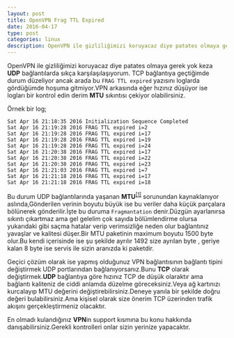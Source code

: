 ```yaml
---
layout: post
title: OpenVPN Frag TTL Expired
date: 2016-04-17
type: post
categories: linux
description: OpenVPN ile gizliliğimizi koruyacaz diye patates olmaya gerek yok keza UDP bağlantılarda
---
```


OpenVPN ile gizliliğimizi koruyacaz diye patates olmaya gerek yok keza **UDP** bağlantılarda sıkça karşılaşılaşıyorum. TCP bağlantıya geçtiğimde durum düzeliyor ancak arada bu `FRAG TTL expired` yazısını loglarda gördüğümde hoşuma gitmiyor.VPN arkasında eğer hızınız düşüyor ise logları bir kontrol edin derim **MTU** sıkıntısı çekiyor olabilirsiniz.

Örnek bir log;

```
Sat Apr 16 21:18:35 2016 Initialization Sequence Completed
Sat Apr 16 21:19:28 2016 FRAG TTL expired i=2
Sat Apr 16 21:19:28 2016 FRAG TTL expired i=17
Sat Apr 16 21:19:28 2016 FRAG TTL expired i=19
Sat Apr 16 21:19:28 2016 FRAG TTL expired i=24
Sat Apr 16 21:20:38 2016 FRAG TTL expired i=17
Sat Apr 16 21:20:38 2016 FRAG TTL expired i=22
Sat Apr 16 21:20:38 2016 FRAG TTL expired i=23
Sat Apr 16 21:21:03 2016 FRAG TTL expired i=7
Sat Apr 16 21:21:18 2016 FRAG TTL expired i=17
Sat Apr 16 21:21:18 2016 FRAG TTL expired i=18
```

Bu durum UDP bağlantılarında yaşanan **MTU**<sup>[[1]](https://en.wikipedia.org/wiki/Maximum_transmission_unit)</sup> sorunundan kaynaklanıyor aslında,Gönderilen verinin boyutu büyük ise bu veriler daha küçük parçalara bölünerek gönderilir.İşte bu duruma `Fragmantation` denir.Düzgün ayarlanırsa sıkıntı çıkartmaz ama gel gelelim çok sayıda bölümlendirme olursa yukarıdaki gibi saçma hatalar verip verimsizliğe neden olur bağlantınız yavaşlar ve kalitesi düşer.Bir MTU paketinin maximum boyutu 1500 byte olur.Bu kendi içerisinde ise şu şekilde ayrılır 1492 size ayrılan byte , geriye kalan 8 byte ise servis ile sizin aranızda ki paketdir.

Geçici çözüm olarak ise yapmış olduğunuz VPN bağlantısının bağlantı tipini değiştirmek UDP portlarından bağlanıyorsanız.Bunu **TCP** olarak değiştirmek.**UDP** bağlantıya göre hızınız TCP de düşük olaraktır ama bağlantı kaliteniz de ciddi anlamda düzelme göreceksiniz.Veya ağ kartınızı kurcalayıp MTU değerini değiştirebilirsiniz.Deneye yanıla bir şekilde doğru değeri bulabilirsiniz.Ama kişisel olarak size önerim TCP üzerinden trafik akışını gerçekleştirmeniz olacaktır.

En olmadı kulandığınız **VPN**in support kısmına bu konu hakkında danışabilirsiniz.Gerekli kontrolleri onlar sizin yerinize yapacaktır.

